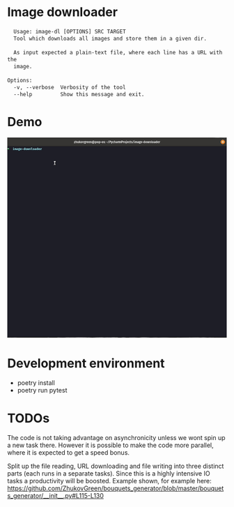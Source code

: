 # Image downloader

```
  Usage: image-dl [OPTIONS] SRC TARGET
  Tool which downloads all images and store them in a given dir.

  As input expected a plain-text file, where each line has a URL with the
  image.

Options:
  -v, --verbose  Verbosity of the tool
  --help         Show this message and exit.
```

# Demo
![gif](./gif.gif)

# Development environment
- poetry install
- poetry run pytest

# TODOs

The code is not taking advantage on asynchronicity unless we wont spin up
a new task there. However it is possible to make the code more parallel, where
it is expected to get a speed bonus.

Split up the file reading, URL downloading and file writing into three
distinct parts (each runs in a separate tasks). Since this is a highly
intensive IO tasks a productivity will be boosted. Example shown, for example
here:
<https://github.com/ZhukovGreen/bouquets_generator/blob/master/bouquets_generator/__init__.py#L115-L130>

